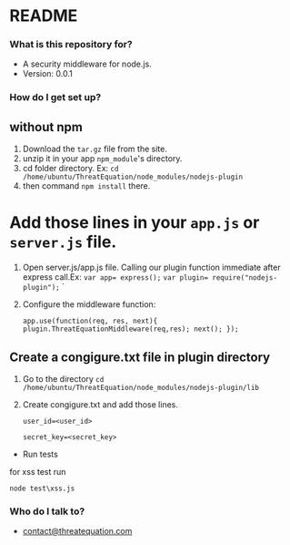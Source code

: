 # README #

### What is this repository for? ###

* A security middleware for node.js.
* Version: 0.0.1

### How do I get set up? ###

## without npm ##

1. Download the `tar.gz` file from the site.
2. unzip it in your app `npm_module`'s directory.
3. cd folder directory. Ex: `cd /home/ubuntu/ThreatEquation/node_modules/nodejs-plugin`
4. then command `npm install` there.

# Add those lines in your `app.js` or `server.js` file.

1. Open server.js/app.js file. Calling our plugin function immediate after express call.Ex:
   `var app= express();`
   `var plugin= require("nodejs-plugin");`
`
2. Configure the middleware function:
   
    `app.use(function(req, res, next){
    plugin.ThreatEquationMiddleware(req,res);
    next();
    });`


## Create a congigure.txt file in plugin directory ##

1. Go to the directory `cd /home/ubuntu/ThreatEquation/node_modules/nodejs-plugin/lib`
2. Create congigure.txt and add those lines.

    `user_id=<user_id>`
    
    `secret_key=<secret_key>`

* Run tests

for xss test run

`node test\xss.js`


### Who do I talk to? ###

* contact@threatequation.com